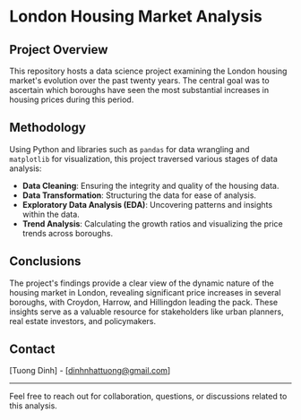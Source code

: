 # London Housing Market Analysis

## Project Overview

This repository hosts a data science project examining the London housing market's evolution over the past twenty years. The central goal was to ascertain which boroughs have seen the most substantial increases in housing prices during this period.

## Methodology

Using Python and libraries such as `pandas` for data wrangling and `matplotlib` for visualization, this project traversed various stages of data analysis:

- **Data Cleaning**: Ensuring the integrity and quality of the housing data.
- **Data Transformation**: Structuring the data for ease of analysis.
- **Exploratory Data Analysis (EDA)**: Uncovering patterns and insights within the data.
- **Trend Analysis**: Calculating the growth ratios and visualizing the price trends across boroughs.


## Conclusions

The project's findings provide a clear view of the dynamic nature of the housing market in London, revealing significant price increases in several boroughs, with Croydon, Harrow, and Hillingdon leading the pack. These insights serve as a valuable resource for stakeholders like urban planners, real estate investors, and policymakers.



## Contact

[Tuong Dinh] - [dinhnhattuong@gmail.com]


---

Feel free to reach out for collaboration, questions, or discussions related to this analysis.